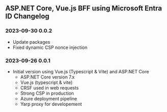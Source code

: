 ## ASP.NET Core, Vue.js BFF using Microsoft Entra ID Changelog

### 2023-09-30 0.0.2

- Update packages
- Fixed dynamic CSP nonce injection

### 2023-09-26 0.0.1

- Initial version using Vue.js (Typescript & Vite) and ASP.NET Core
  - ASP.NET Core version 7.x
  - Vue.js (typescript & vite)
  - CRSF used in web requests
  - Strong CSP in production
  - Azure deployment pipeline
  - Yarp proxy for developement
